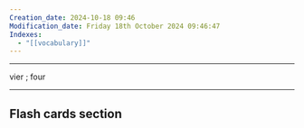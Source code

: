 ```yaml
---
Creation_date: 2024-10-18 09:46
Modification_date: Friday 18th October 2024 09:46:47
Indexes:
  - "[[vocabulary]]"
---
```


----

vier ; four



















---
## Flash cards section
